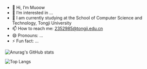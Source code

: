 - 👋 Hi, I’m Muoow
- 👀 I’m interested in ...
- 🌱 I am currently studying at the School of Computer Science and Technology, Tongji University
- 📫 How to reach me: 2352985@tongji.edu.cn
- 😄 Pronouns: ...
- ⚡ Fun fact: ...

![Anurag's GitHub stats](https://github-readme-stats.vercel.app/apiMuoow=anuraghazra)

![Top Langs](https://github-readme-stats.vercel.app/api/top-langs/Muoow=anuraghazra)


<!---
Muoow/Muoow is a ✨ special ✨ repository because its `README.md` (this file) appears on your GitHub profile.
--->
